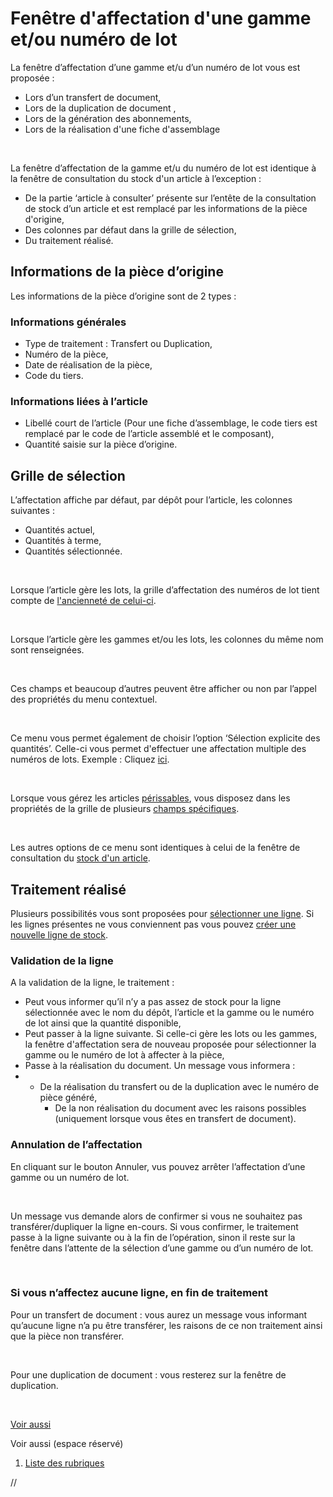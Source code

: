 # Fenêtre d'affectation d'une gamme et/ou numéro de lot



La fenêtre d’affectation d’une gamme et/u d’un 
 numéro de lot vous est proposée :


* Lors d’un transfert 
 de document,
* Lors de la duplication 
 de document ,
* Lors de la génération 
 des abonnements,
* Lors de la réalisation 
 d'une fiche d'assemblage


 


La fenêtre d’affectation de la gamme et/u du 
 numéro de lot est identique à la fenêtre de consultation du stock d'un 
 article à l’exception :


* De la partie ‘article 
 à consulter’ présente sur l’entête de la consultation de stock d’un 
 article et est remplacé par les informations de la pièce d'origine,
* Des colonnes par 
 défaut dans la grille de sélection,
* Du traitement réalisé.


## Informations de la pièce d’origine


Les informations de la pièce d’origine sont de 2 types :


### Informations générales


* Type de traitement 
 : Transfert ou Duplication,
* Numéro de la pièce,
* Date de réalisation 
 de la pièce,
* Code du tiers.


### Informations liées à l’article


* Libellé court de 
 l’article (Pour une fiche d’assemblage, le code tiers est remplacé 
 par le code de l’article assemblé et le composant),
* Quantité saisie 
 sur la pièce d’origine.


## Grille de sélection


L’affectation affiche par défaut, par dépôt pour l’article, les colonnes 
 suivantes :


* Quantités actuel,
* Quantités à terme,
* Quantités sélectionnée.


 


Lorsque l’article gère les lots, la grille d’affectation des numéros 
 de lot tient compte de [l'ancienneté 
 de celui-ci](Gestion_des_lots_par_anciennete.md).


 


Lorsque l’article gère les gammes et/ou les lots, les colonnes du même 
 nom sont renseignées.


 


Ces champs et beaucoup d’autres peuvent être afficher ou non par l’appel 
 des propriétés du menu contextuel.


 


Ce menu vous permet également de choisir l’option ‘Sélection explicite 
 des quantités’. Celle-ci vous permet d'effectuer une affectation multiple 
 des numéros de lots. Exemple : Cliquez [ici](../../../Achats/Documents/TransfertDuplicationDocument/4/ExempleAffectationGammeLot.md).


 


Lorsque vous gérez les articles [périssables](ArticlePerissable.md), vous 
 disposez dans les propriétés de la grille de plusieurs [champs 
 spécifiques](Champs_disponibles_pour_la_gestion_de_la_p_remption.md).


 


Les autres options de ce menu sont identiques à celui de la fenêtre 
 de consultation du [stock d'un article](../../Stock/1-1/Stock.md).


## Traitement réalisé


Plusieurs possibilités vous sont proposées pour [sélectionner 
 une ligne](../../../Ventes/Documents/Fiche/3Corps/SelectionPartirStockArticle.md). Si les lignes présentes ne vous conviennent pas vous pouvez 
 [créer une nouvelle 
 ligne de stock](../../Trier/CreationLigneStockArticle.md).


### Validation de la ligne


A la validation de la ligne, le traitement :


* Peut vous informer qu’il n’y a pas assez 
 de stock pour la ligne sélectionnée avec le nom du dépôt, l’article 
 et la gamme ou le numéro de lot ainsi que la quantité disponible,
* Peut passer à la 
 ligne suivante. Si celle-ci gère les lots ou les gammes, la fenêtre 
 d'affectation sera de nouveau proposée pour sélectionner la gamme 
 ou le numéro de lot à affecter à la pièce,
* Passe à la réalisation 
 du document. Un message vous informera :
* + De la réalisation 
	 du transfert ou de la duplication avec le numéro de pièce généré,
	+ De la non réalisation 
	 du document avec les raisons possibles (uniquement lorsque vous 
	 êtes en transfert de document).


### Annulation de l’affectation


En cliquant sur le bouton Annuler, vus pouvez 
 arrêter l’affectation d’une gamme ou un numéro de lot.


 


Un message vus demande alors de confirmer si 
 vous ne souhaitez pas transférer/dupliquer la ligne en-cours. Si vous 
 confirmer, le traitement passe à la ligne suivante ou à la fin de l’opération, 
 sinon il reste sur la fenêtre dans l’attente de la sélection d’une gamme 
 ou d’un numéro de lot.


 


### Si vous n’affectez aucune ligne, en fin de traitement


Pour un transfert de document : vous aurez un 
 message vous informant qu’aucune ligne n’a pu être transférer, les raisons 
 de ce non traitement ainsi que la pièce non transférer.


 


Pour une duplication de document : vous resterez 
 sur la fenêtre de duplication.


 


[Voir aussi](javascript:RelatedTopic0.Click())


Voir aussi (espace réservé)
 

1. [Liste des rubriques](#)



//<![CDATA[
 if( typeof( FilePopupInit ) != 'function' ) FilePopupInit = new Function();
 FilePopupInit('a1');
 FilePopupInit('a2');
//]]>
